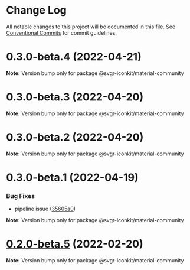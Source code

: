 # Change Log

All notable changes to this project will be documented in this file.
See [Conventional Commits](https://conventionalcommits.org) for commit guidelines.

# 0.3.0-beta.4 (2022-04-21)

**Note:** Version bump only for package @svgr-iconkit/material-community





# 0.3.0-beta.3 (2022-04-20)

**Note:** Version bump only for package @svgr-iconkit/material-community





# 0.3.0-beta.2 (2022-04-20)

**Note:** Version bump only for package @svgr-iconkit/material-community





# 0.3.0-beta.1 (2022-04-19)


### Bug Fixes

* pipeline issue ([35605a0](https://github.com/svgr-iconkit/svgr-iconkit/commit/35605a00d60b4ec4a944048c9e1e32718a448878))







**Note:** Version bump only for package @svgr-iconkit/material-community





# [0.2.0-beta.5](https://github.com/svgr-iconkit/svgr-iconkit/compare/v0.2.0-beta.4...v0.2.0-beta.5) (2022-02-20)

**Note:** Version bump only for package @svgr-iconkit/material-community

